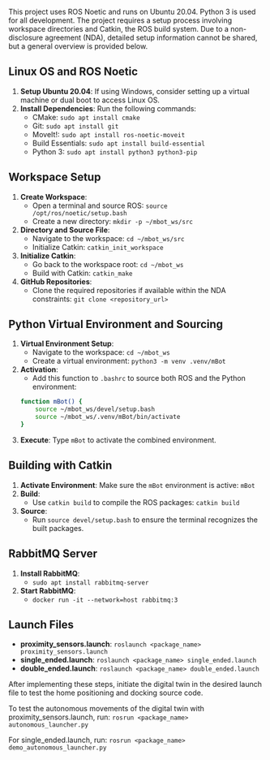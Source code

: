 This project uses ROS Noetic and runs on Ubuntu 20.04. Python 3 is used for all development. The project requires a setup process involving workspace directories and Catkin, the ROS build system. Due to a non-disclosure agreement (NDA), detailed setup information cannot be shared, but a general overview is provided below.

## Linux OS and ROS Noetic

1. **Setup Ubuntu 20.04**: If using Windows, consider setting up a virtual machine or dual boot to access Linux OS.
2. **Install Dependencies**: Run the following commands:
    - CMake: `sudo apt install cmake`
    - Git: `sudo apt install git`
    - MoveIt!: `sudo apt install ros-noetic-moveit`
    - Build Essentials: `sudo apt install build-essential`
    - Python 3: `sudo apt install python3 python3-pip`

## Workspace Setup

1. **Create Workspace**:
    - Open a terminal and source ROS: `source /opt/ros/noetic/setup.bash`
    - Create a new directory: `mkdir -p ~/mbot_ws/src`
2. **Directory and Source File**:
    - Navigate to the workspace: `cd ~/mbot_ws/src`
    - Initialize Catkin: `catkin_init_workspace`
3. **Initialize Catkin**:
    - Go back to the workspace root: `cd ~/mbot_ws`
    - Build with Catkin: `catkin_make`
4. **GitHub Repositories**:
    - Clone the required repositories if available within the NDA constraints: `git clone <repository_url>`

## Python Virtual Environment and Sourcing

1. **Virtual Environment Setup**:
    - Navigate to the workspace: `cd ~/mbot_ws`
    - Create a virtual environment: `python3 -m venv .venv/mBot`
2. **Activation**:
    - Add this function to `.bashrc` to source both ROS and the Python environment:
    ```bash
    function mBot() {
        source ~/mbot_ws/devel/setup.bash
        source ~/mbot_ws/.venv/mBot/bin/activate
    }
    ```
3. **Execute**: Type `mBot` to activate the combined environment.

## Building with Catkin

1. **Activate Environment**: Make sure the `mBot` environment is active: `mBot`
2. **Build**:
    - Use `catkin build` to compile the ROS packages: `catkin build`
3. **Source**:
    - Run `source devel/setup.bash` to ensure the terminal recognizes the built packages.

## RabbitMQ Server

1. **Install RabbitMQ**: 
    - `sudo apt install rabbitmq-server`
2. **Start RabbitMQ**: 
    - `docker run -it --network=host rabbitmq:3`

## Launch Files

- **proximity_sensors.launch**: `roslaunch <package_name> proximity_sensors.launch`
- **single_ended.launch**: `roslaunch <package_name> single_ended.launch`
- **double_ended.launch**: `roslaunch <package_name> double_ended.launch`

After implementing these steps, initiate the digital twin in the desired launch file to test the home positioning and docking source code.

To test the autonomous movements of the digital twin with proximity_sensors.launch, run:
`rosrun <package_name> autonomous_launcher.py`

For single_ended.launch, run:
`rosrun <package_name> demo_autonomous_launcher.py`
